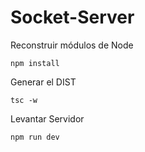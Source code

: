 # Socket-Server


Reconstruir módulos de Node
```
npm install
```

Generar el DIST
```
tsc -w
```

Levantar Servidor
```
npm run dev
```
